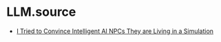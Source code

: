 # LLM.source
- [I Tried to Convince Intelligent AI NPCs They are Living in a Simulation](https://youtu.be/aihq6jhdW-Q)
